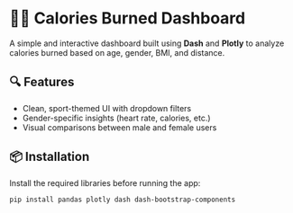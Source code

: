 # 🏃‍♀️ Calories Burned Dashboard

A simple and interactive dashboard built using **Dash** and **Plotly** to analyze calories burned based on age, gender, BMI, and distance.

## 🔍 Features
- Clean, sport-themed UI with dropdown filters
- Gender-specific insights (heart rate, calories, etc.)
- Visual comparisons between male and female users

## 📦 Installation

Install the required libraries before running the app:

```bash
pip install pandas plotly dash dash-bootstrap-components
